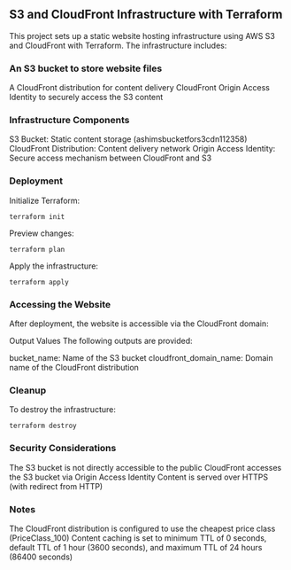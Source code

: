 ## S3 and CloudFront Infrastructure with Terraform
This project sets up a static website hosting infrastructure using AWS S3 and CloudFront with Terraform. The infrastructure includes:

### An S3 bucket to store website files
A CloudFront distribution for content delivery
CloudFront Origin Access Identity to securely access the S3 content

### Infrastructure Components
S3 Bucket: Static content storage (ashimsbucketfors3cdn112358)
CloudFront Distribution: Content delivery network
Origin Access Identity: Secure access mechanism between CloudFront and S3

### Deployment
Initialize Terraform:
```
terraform init
```

Preview changes:
```
terraform plan
```

Apply the infrastructure:
```
terraform apply
```

### Accessing the Website
After deployment, the website is accessible via the CloudFront domain:

Output Values
The following outputs are provided:

bucket_name: Name of the S3 bucket
cloudfront_domain_name: Domain name of the CloudFront distribution

### Cleanup
To destroy the infrastructure:
```
terraform destroy
```

### Security Considerations
The S3 bucket is not directly accessible to the public
CloudFront accesses the S3 bucket via Origin Access Identity
Content is served over HTTPS (with redirect from HTTP)

### Notes
The CloudFront distribution is configured to use the cheapest price class (PriceClass_100)
Content caching is set to minimum TTL of 0 seconds, default TTL of 1 hour (3600 seconds), and maximum TTL of 24 hours (86400 seconds)
